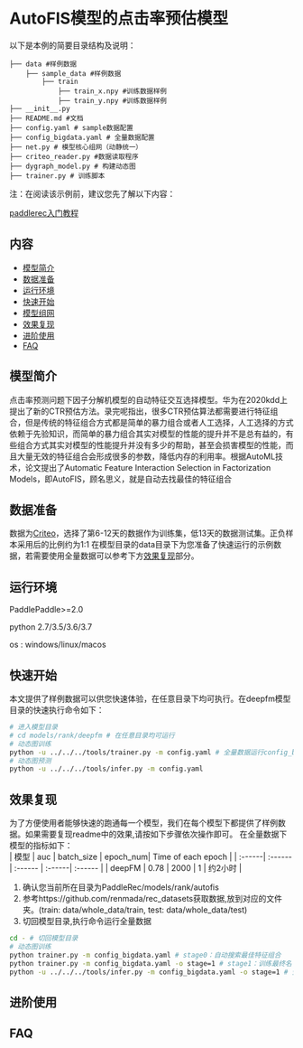 # AutoFIS模型的点击率预估模型

以下是本例的简要目录结构及说明： 

```
├── data #样例数据
    ├── sample_data #样例数据
        ├── train
            ├── train_x.npy #训练数据样例
            ├── train_y.npy #训练数据样例
├── __init__.py
├── README.md #文档
├── config.yaml # sample数据配置
├── config_bigdata.yaml # 全量数据配置
├── net.py # 模型核心组网（动静统一）
├── criteo_reader.py #数据读取程序
├── dygraph_model.py # 构建动态图
├── trainer.py # 训练脚本
```

注：在阅读该示例前，建议您先了解以下内容：

[paddlerec入门教程](https://github.com/PaddlePaddle/PaddleRec/blob/master/README.md)

## 内容

- [模型简介](#模型简介)
- [数据准备](#数据准备)
- [运行环境](#运行环境)
- [快速开始](#快速开始)
- [模型组网](#模型组网)
- [效果复现](#效果复现)
- [进阶使用](#进阶使用)
- [FAQ](#FAQ)

## 模型简介
点击率预测问题下因子分解机模型的自动特征交互选择模型。华为在2020kdd上提出了新的CTR预估方法。录完呢指出，很多CTR预估算法都需要进行特征组合，但是传统的特征组合方式都是简单的暴力组合或者人工选择，人工选择的方式依赖于先验知识，而简单的暴力组合其实对模型的性能的提升并不是总有益的，有些组合方式其实对模型的性能提升并没有多少的帮助，甚至会损害模型的性能，而且大量无效的特征组合会形成很多的参数，降低内存的利用率。根据AutoML技术，论文提出了Automatic Feature Interaction Selection in Factorization Models，即AutoFIS，顾名思义，就是自动去找最佳的特征组合

## 数据准备

数据为[Criteo](http://labs.criteo.com/downloads/download-terabyte-click-log)，选择了第6-12天的数据作为训练集，低13天的数据测试集。正负样本采用后的比例约为1:1
在模型目录的data目录下为您准备了快速运行的示例数据，若需要使用全量数据可以参考下方[效果复现](#效果复现)部分。

## 运行环境
PaddlePaddle>=2.0

python 2.7/3.5/3.6/3.7

os : windows/linux/macos 

## 快速开始
本文提供了样例数据可以供您快速体验，在任意目录下均可执行。在deepfm模型目录的快速执行命令如下： 
```bash
# 进入模型目录
# cd models/rank/deepfm # 在任意目录均可运行
# 动态图训练
python -u ../../../tools/trainer.py -m config.yaml # 全量数据运行config_bigdata.yaml 
# 动态图预测
python -u ../../../tools/infer.py -m config.yaml 
``` 

## 效果复现
为了方便使用者能够快速的跑通每一个模型，我们在每个模型下都提供了样例数据。如果需要复现readme中的效果,请按如下步骤依次操作即可。
在全量数据下模型的指标如下：  
| 模型 | auc | batch_size | epoch_num| Time of each epoch |
| :------| :------ | :------ | :------| :------ | 
| deepFM | 0.78 | 2000 | 1 | 约2小时 |

1. 确认您当前所在目录为PaddleRec/models/rank/autofis
2. 参考https://github.com/renmada/rec_datasets获取数据,放到对应的文件夹。(train: data/whole_data/train, test: data/whole_data/test)
3. 切回模型目录,执行命令运行全量数据
```bash
cd - # 切回模型目录
# 动态图训练
python trainer.py -m config_bigdata.yaml # stage0：自动搜索最佳特征组合
python trainer.py -m config_bigdata.yaml -o stage=1 # stage1：训练最终名
python -u ../../../tools/infer.py -m config_bigdata.yaml -o stage=1 # 全量数据运行config_bigdata.yaml 
```

## 进阶使用
  
## FAQ
